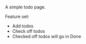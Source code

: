 A simple todo page.

Feature set:

- Add todos
- Check off todos
- Checked off todos will go in Done
